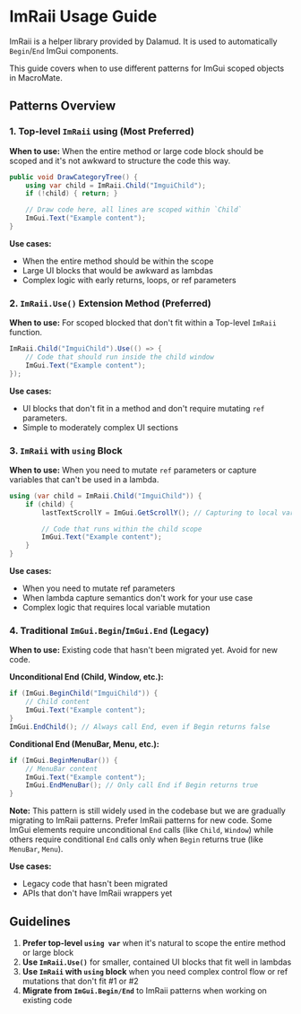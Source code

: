 # ImRaii Usage Guide

ImRaii is a helper library provided by Dalamud. It is used to automatically `Begin`/`End` ImGui components.

This guide covers when to use different patterns for ImGui scoped objects in MacroMate.

## Patterns Overview

### 1. Top-level `ImRaii` using (Most Preferred)

**When to use:** When the entire method or large code block should be scoped and it's not awkward to structure the code this way.

```csharp
public void DrawCategoryTree() {
    using var child = ImRaii.Child("ImguiChild");
    if (!child) { return; }

    // Draw code here, all lines are scoped within `Child`
    ImGui.Text("Example content");
}
```

**Use cases:**
- When the entire method should be within the scope
- Large UI blocks that would be awkward as lambdas
- Complex logic with early returns, loops, or ref parameters

### 2. `ImRaii.Use()` Extension Method (Preferred)

**When to use:** For scoped blocked that don't fit within a Top-level `ImRaii` function.

```csharp
ImRaii.Child("ImguiChild").Use(() => {
    // Code that should run inside the child window
    ImGui.Text("Example content");
});
```

**Use cases:**
- UI blocks that don't fit in a method and don't require mutating `ref` parameters.
- Simple to moderately complex UI sections

### 3. `ImRaii` with `using` Block

**When to use:** When you need to mutate `ref` parameters or capture variables that can't be used in a lambda.

```csharp
using (var child = ImRaii.Child("ImguiChild")) {
    if (child) {
        lastTextScrollY = ImGui.GetScrollY(); // Capturing to local variable

        // Code that runs within the child scope
        ImGui.Text("Example content");
    }
}
```

**Use cases:**
- When you need to mutate ref parameters
- When lambda capture semantics don't work for your use case
- Complex logic that requires local variable mutation

### 4. Traditional `ImGui.Begin`/`ImGui.End` (Legacy)

**When to use:** Existing code that hasn't been migrated yet. Avoid for new code.

**Unconditional End (Child, Window, etc.):**
```csharp
if (ImGui.BeginChild("ImguiChild")) {
    // Child content
    ImGui.Text("Example content");
}
ImGui.EndChild(); // Always call End, even if Begin returns false
```

**Conditional End (MenuBar, Menu, etc.):**
```csharp
if (ImGui.BeginMenuBar()) {
    // MenuBar content
    ImGui.Text("Example content");
    ImGui.EndMenuBar(); // Only call End if Begin returns true
}
```

**Note:** This pattern is still widely used in the codebase but we are gradually migrating to ImRaii patterns. Prefer ImRaii patterns for new code. Some ImGui elements require unconditional `End` calls (like `Child`, `Window`) while others require conditional `End` calls only when `Begin` returns true (like `MenuBar`, `Menu`).

**Use cases:**
- Legacy code that hasn't been migrated
- APIs that don't have ImRaii wrappers yet

## Guidelines

1. **Prefer top-level `using var`** when it's natural to scope the entire method or large block
2. **Use `ImRaii.Use()`** for smaller, contained UI blocks that fit well in lambdas
3. **Use `ImRaii` with `using` block** when you need complex control flow or ref mutations that don't fit #1 or #2
4. **Migrate from `ImGui.Begin/End`** to ImRaii patterns when working on existing code
